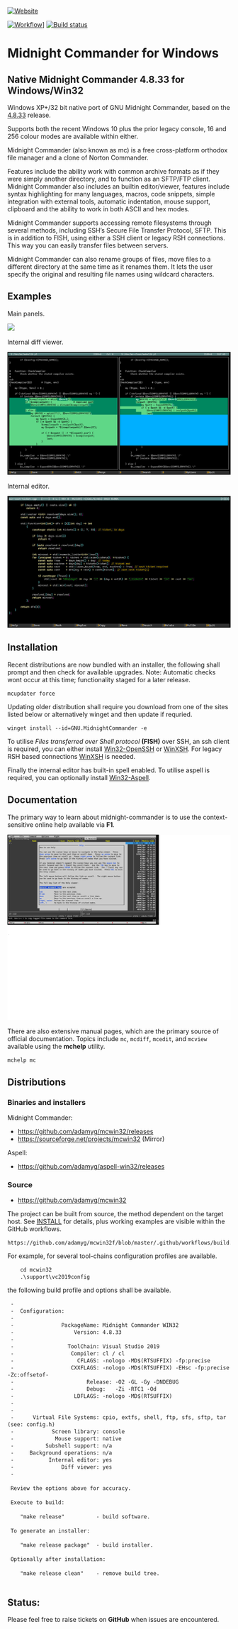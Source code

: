 [![Website](https://img.shields.io/badge/View-Website-blue)](https://sourceforge.net/projects/mcwin32/)

[![Workflow](https://github.com/adamyg/mcwin32/actions/workflows/build.yml/badge.svg)](https://github.com/adamyg/mcwin32/actions)]
[![Build status](https://ci.appveyor.com/api/projects/status/4ckxapbwc3mt66x6?svg=true&passingText=MSVC%20Passing&failingText=MSVC%20Failing&pendingText=MSVC%20Pending)](https://ci.appveyor.com/project/adamyg/mcwin32-msvc)

# Midnight Commander for Windows

## Native Midnight Commander 4.8.33 for Windows/Win32

Windows XP+/32 bit native port of GNU Midnight Commander, based on the [4.8.33](https://midnight-commander.org/wiki/NEWS-4.8.33) release.

Supports both the recent Windows 10 plus the prior legacy console, 16 and 256 colour modes are available within either.

Midnight Commander (also known as mc) is a free cross-platform orthodox file manager and a clone of Norton Commander.

Features include the ability work with common archive formats as if they were simply another directory, and to function as an SFTP/FTP client.
Midnight Commander also includes an builtin editor/viewer, features include syntax highlighting for many languages, macros, code snippets, 
simple integration with external tools, automatic indentation, mouse support, clipboard and the ability to work in both ASCII and hex modes.

Midnight Commander supports accessing remote filesystems through several methods, including SSH’s Secure File Transfer Protocol, SFTP. 
This is in addition to FISH, using either a SSH client or legacy RSH connections. This way you can easily transfer files between servers.

Midnight Commander can also rename groups of files, move files to a different directory at the same time as it renames them. 
It lets the user specify the original and resulting file names using wildcard characters.


## Examples

Main panels.

![](https://github.com/adamyg/mcwin32/blob/master/mcwin32/art/sample03.png?raw=true)

Internal diff viewer.

![](https://github.com/adamyg/mcwin32/blob/master/mcwin32/art/sample04.png?raw=true)

Internal editor.

![](https://github.com/adamyg/mcwin32/blob/master/mcwin32/art/sample05.png?raw=true)

## Installation

Recent distributions are now bundled with an installer, the following shall prompt and then check for available upgrades.
Note: Automatic checks wont occur at this time; functionality staged for a later release.

```
mcupdater force
```

Updating older distribution shall require you download from one of the sites listed below or alternatively winget and then update if requried.

```
winget install --id=GNU.MidnightCommander -e
```

To utilise *Files transferred over Shell protocol* **(FISH)** over SSH, an ssh client is required, you can either install [Win32-OpenSSH](https://github.com/powershell/Win32-OpenSSH) or [WinXSH](https://github.com/adamyg/winxsh).  For legacy RSH based connections [WinXSH](https://github.com/adamyg/winxsh) is needed.

Finally the internal editor has built-in spell enabled. To utilise aspell is required, you can optionally install [Win32-Aspell](https://github.com/adamyg/aspell-win32).

## Documentation

The primary way to learn about midnight-commander is to use the context-sensitive online help available via **F1**.

![](https://github.com/adamyg/mcwin32/blob/master/mcwin32/art/sample06.png?raw=true)

There are also extensive manual pages, which are the primary source of official documentation.
Topics include ``mc``, ``mcdiff``, ``mcedit``, and ``mcview`` available using the **mchelp** utility.

```
mchelp mc
```

## Distributions

### Binaries and installers

Midnight Commander:

   * https://github.com/adamyg/mcwin32/releases
   * https://sourceforge.net/projects/mcwin32 (Mirror)

Aspell:

   * https://github.com/adamyg/aspell-win32/releases

### Source

   * https://github.com/adamyg/mcwin32
   
The project can be built from source, the method dependent on the target host. 
See [INSTALL](mcwin32/doc/INSTALL.md) for details, plus working examples are visible within the GitHub workflows.

    https://github.com/adamyg/mcwin32f/blob/master/.github/workflows/build.yml
   
For example, for several tool-chains configuration profiles are available.

```
    cd mcwin32
    .\support\vc2019config
```                      

the following build profile and options shall be available.

```
 -
 -  Configuration:
 -
 -               PackageName: Midnight Commander WIN32
 -                   Version: 4.8.33
 -
 -                 ToolChain: Visual Studio 2019
 -                  Compiler: cl / cl
 -                    CFLAGS: -nologo -MD$(RTSUFFIX) -fp:precise
 -                  CXXFLAGS: -nologo -MD$(RTSUFFIX) -EHsc -fp:precise -Zc:offsetof-
 -                       Release: -O2 -GL -Gy -DNDEBUG
 -                       Debug:   -Zi -RTC1 -Od
 -                   LDFLAGS: -nologo -MD$(RTSUFFIX)
 -
 -
 -      Virtual File Systems: cpio, extfs, shell, ftp, sfs, sftp, tar (see: config.h)
 -            Screen library: console
 -             Mouse support: native
 -          Subshell support: n/a
 -     Background operations: n/a
 -           Internal editor: yes
 -               Diff viewer: yes
 -
 
 Review the options above for accuracy.
                        
 Execute to build:
                         
    "make release"          - build software.
                             
 To generate an installer:
                              
    "make release package"  - build installer.
                                  
 Optionally after installation:
                                   
    "make release clean"    - remove build tree.
                                       
```

## Status:

Please feel free to raise tickets on **GitHub** when issues are encountered.

